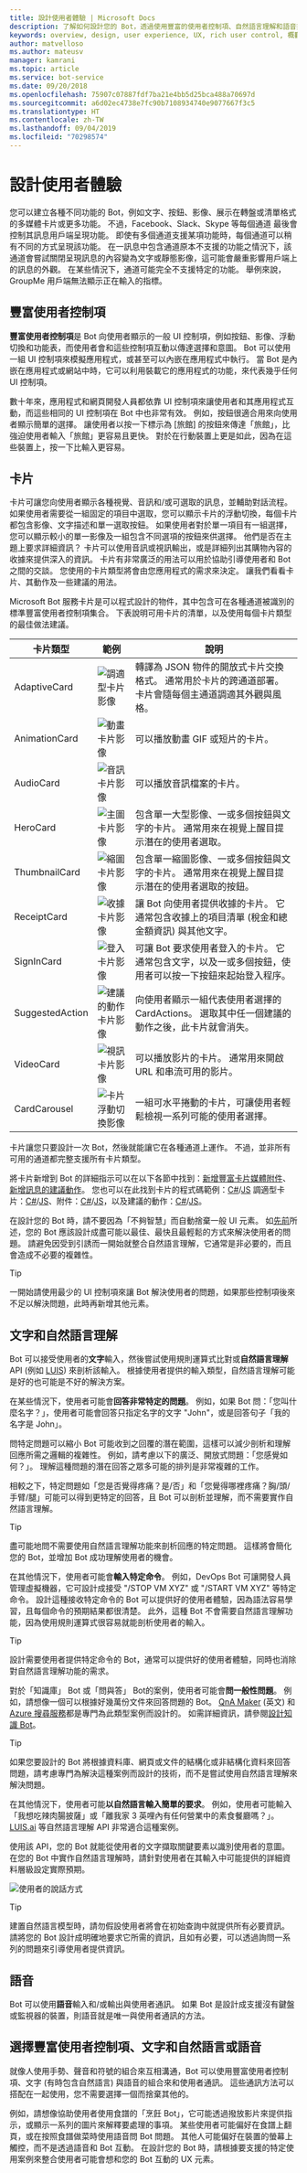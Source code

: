 ```yaml
---
title: 設計使用者體驗 | Microsoft Docs
description: 了解如何設計您的 Bot，透過使用豐富的使用者控制項、自然語言理解和語音提供吸引人的使用者體驗。
keywords: overview, design, user experience, UX, rich user control, 概觀, 設計, 使用者體驗, 豐富使用者控制項
author: matvelloso
ms.author: mateusv
manager: kamrani
ms.topic: article
ms.service: bot-service
ms.date: 09/20/2018
ms.openlocfilehash: 75907c07887fdf7ba21e4bb5d25bca488a70697d
ms.sourcegitcommit: a6d02ec4738e7fc90b7108934740e9077667f3c5
ms.translationtype: HT
ms.contentlocale: zh-TW
ms.lasthandoff: 09/04/2019
ms.locfileid: "70298574"
---
```

# <a name="design-the-user-experience"></a>設計使用者體驗

您可以建立各種不同功能的 Bot，例如文字、按鈕、影像、展示在轉盤或清單格式的多媒體卡片或更多功能。 不過，Facebook、Slack、Skype 等每個通道 最後會控制其訊息用戶端呈現功能。 即使有多個通道支援某項功能時，每個通道可以稍有不同的方式呈現該功能。 在一訊息中包含通道原本不支援的功能之情況下，該通道會嘗試關閉呈現訊息的內容變為文字或靜態影像，這可能會嚴重影響用戶端上的訊息的外觀。 在某些情況下，通道可能完全不支援特定的功能。 舉例來說，GroupMe 用戶端無法顯示正在輸入的指標。

## <a name="rich-user-controls"></a>豐富使用者控制項

**豐富使用者控制項**是 Bot 向使用者顯示的一般 UI 控制項，例如按鈕、影像、浮動切換和功能表，而使用者會和這些控制項互動以傳達選擇和意圖。 Bot 可以使用一組 UI 控制項來模擬應用程式，或甚至可以內嵌在應用程式中執行。 當 Bot 是內嵌在應用程式或網站中時，它可以利用裝載它的應用程式的功能，來代表幾乎任何 UI 控制項。 

數十年來，應用程式和網頁開發人員都依靠 UI 控制項來讓使用者和其應用程式互動，而這些相同的 UI 控制項在 Bot 中也非常有效。 例如，按鈕很適合用來向使用者顯示簡單的選擇。 讓使用者以按一下標示為 [旅館]  的按鈕來傳達「旅館」，比強迫使用者輸入「旅館」更容易且更快。 對於在行動裝置上更是如此，因為在這些裝置上，按一下比輸入更容易。

## <a name="cards"></a>卡片

卡片可讓您向使用者顯示各種視覺、音訊和/或可選取的訊息，並輔助對話流程。 如果使用者需要從一組固定的項目中選取，您可以顯示卡片的浮動切換，每個卡片都包含影像、文字描述和單一選取按鈕。 如果使用者對於單一項目有一組選擇，您可以顯示較小的單一影像及一組包含不同選項的按鈕來供選擇。 他們是否在主題上要求詳細資訊？ 卡片可以使用音訊或視訊輸出，或是詳細列出其購物內容的收據來提供深入的資訊。 卡片有非常廣泛的用法可以用於協助引導使用者和 Bot 之間的交談。 您使用的卡片類型將會由您應用程式的需求來決定。 讓我們看看卡片、其動作及一些建議的用法。 

Microsoft Bot 服務卡片是可以程式設計的物件，其中包含可在各種通道被識別的標準豐富使用者控制項集合。 下表說明可用卡片的清單，以及使用每個卡片類型的最佳做法建議。

| 卡片類型 | 範例 | 說明 |
| ---- | ---- | ---- |
| AdaptiveCard | ![調適型卡片影像](./media/adaptive-card.png) | 轉譯為 JSON 物件的開放式卡片交換格式。 通常用於卡片的跨通道部署。 卡片會隨每個主通道調適其外觀與風格。 |
| AnimationCard | ![動畫卡片影像](./media/animation-card1.png) | 可以播放動畫 GIF 或短片的卡片。 |
| AudioCard | ![音訊卡片影像](./media/audio-card.png) | 可以播放音訊檔案的卡片。 |
| HeroCard | ![主圖卡片影像](./media/hero-card1.png) | 包含單一大型影像、一或多個按鈕與文字的卡片。 通常用來在視覺上醒目提示潛在的使用者選取。 |
| ThumbnailCard | ![縮圖卡片影像](./media/thumbnail-card.png) | 包含單一縮圖影像、一或多個按鈕與文字的卡片。 通常用來在視覺上醒目提示潛在的使用者選取的按鈕。 |
| ReceiptCard | ![收據卡片影像](./media/receipt-card1.png) | 讓 Bot 向使用者提供收據的卡片。 它通常包含收據上的項目清單 (稅金和總金額資訊) 與其他文字。 |
| SignInCard | ![登入卡片影像](./media/sign-in-card.png) | 可讓 Bot 要求使用者登入的卡片。 它通常包含文字，以及一或多個按鈕，使用者可以按一下按鈕來起始登入程序。 |
| SuggestedAction | ![建議的動作卡片影像](./media/suggested-actions.png) | 向使用者顯示一組代表使用者選擇的 CardActions。 選取其中任一個建議的動作之後，此卡片就會消失。 |
| VideoCard | ![視訊卡片影像](./media/video-card.png) | 可以播放影片的卡片。 通常用來開啟 URL 和串流可用的影片。 |
| CardCarousel | ![卡片浮動切換影像](./media/card-carousel.png) | 一組可水平捲動的卡片，可讓使用者輕鬆檢視一系列可能的使用者選擇。|

卡片讓您只要設計一次 Bot，然後就能讓它在各種通道上運作。 不過，並非所有可用的通道都完整支援所有卡片類型。 

將卡片新增到 Bot 的詳細指示可以在以下各節中找到：[新增豐富卡片媒體附件](v4sdk/bot-builder-howto-add-media-attachments.md)、[新增訊息的建議動作](v4sdk/bot-builder-howto-add-suggested-actions.md)。 您也可以在此找到卡片的程式碼範例：[C#](https://aka.ms/bot-cards-sample-code-cs)/[JS](https://aka.ms/bot-cards-sample-code-js) 調適型卡片：[C#](https://aka.ms/bot-adaptive-cards-sample-code)/[JS](https://aka.ms/bot-adaptive-cards-js-sample-code)、附件：[C#](https://aka.ms/bot-attachments-sample-code)/[JS](https://aka.ms/bot-attachments-js-sample-code)，以及建議的動作：[C#](https://aka.ms/bot-suggested-actions-code)/[JS](https://aka.ms/bot-suggested-actions-js-code)。



在設計您的 Bot 時，請不要因為「不夠智慧」而自動捨棄一般 UI 元素。 如[先前](~/bot-service-design-principles.md#designing-a-bot)所述，您的 Bot 應該設計成盡可能以最佳、最快且最輕鬆的方式來解決使用者的問題。 請避免因受到引誘而一開始就整合自然語言理解，它通常是非必要的，而且會造成不必要的複雜性。

> [!TIP]
> 一開始請使用最少的 UI 控制項來讓 Bot 解決使用者的問題，如果那些控制項後來不足以解決問題，此時再新增其他元素。


## <a name="text-and-natural-language-understanding"></a>文字和自然語言理解

Bot 可以接受使用者的**文字**輸入，然後嘗試使用規則運算式比對或**自然語言理解** API (例如 <a href="https://www.luis.ai" target="_blank">LUIS</a>) 來剖析該輸入。 根據使用者提供的輸入類型，自然語言理解可能是好的也可能是不好的解決方案。

在某些情況下，使用者可能會**回答非常特定的問題**。 例如，如果 Bot 問：「您叫什麼名字？」，使用者可能會回答只指定名字的文字 "John"，或是回答句子「我的名字是 John」。

問特定問題可以縮小 Bot 可能收到之回覆的潛在範圍，這樣可以減少剖析和理解回應所需之邏輯的複雜性。 例如，請考慮以下的廣泛、開放式問題：「您感覺如何？」。 理解這種問題的潛在回答之眾多可能的排列是非常複雜的工作。

相較之下，特定問題如「您是否覺得疼痛？是/否」和「您覺得哪裡疼痛？胸/頭/手臂/腿」可能可以得到更特定的回答，且 Bot 可以剖析並理解，而不需要實作自然語言理解。 

> [!TIP]
> 盡可能地問不需要使用自然語言理解功能來剖析回應的特定問題。 這樣將會簡化您的 Bot，並增加 Bot 成功理解使用者的機會。

  
在其他情況下，使用者可能會**輸入特定命令**。 例如，DevOps Bot 可讓開發人員管理虛擬機器，它可設計成接受 "/STOP VM XYZ" 或 "/START VM XYZ" 等特定命令。 設計這種接收特定命令的 Bot 可以提供好的使用者體驗，因為語法容易學習，且每個命令的預期結果都很清楚。 此外，這種 Bot 不會需要自然語言理解功能，因為使用規則運算式很容易就能剖析使用者的輸入。 

> [!TIP]
> 設計需要使用者提供特定命令的 Bot，通常可以提供好的使用者體驗，同時也消除對自然語言理解功能的需求。

  
對於「知識庫」  Bot 或「問與答」  Bot的案例，使用者可能會**問一般性問題**。 例如，請想像一個可以根據好幾萬份文件來回答問題的 Bot。 <a href="https://qnamaker.ai" target="_blank">QnA Maker</a> \(英文\) 和 <a href="https://azure.microsoft.com/services/search/" target="_blank">Azure 搜尋服務</a>都是專門為此類型案例而設計的。 如需詳細資訊，請參閱[設計知識 Bot](bot-service-design-pattern-knowledge-base.md)。

> [!TIP]
> 如果您要設計的 Bot 將根據資料庫、網頁或文件的結構化或非結構化資料來回答問題，請考慮專門為解決這種案例而設計的技術，而不是嘗試使用自然語言理解來解決問題。

  
在其他情況下，使用者可能**以自然語言輸入簡單的要求**。 例如，使用者可能輸入「我想吃辣肉腸披薩」或「離我家 3 英哩內有任何營業中的素食餐廳嗎？」。 [LUIS.ai](https://www.luis.ai) 等自然語言理解 API 非常適合這種案例。 

使用該 API，您的 Bot 就能從使用者的文字擷取關鍵要素以識別使用者的意圖。 在您的 Bot 中實作自然語言理解時，請針對使用者在其輸入中可能提供的詳細資料層級設定實際預期。 

![使用者的說話方式](./media/bot-service-design-user-experience/buy-house.png)

> [!TIP]
> 建置自然語言模型時，請勿假設使用者將會在初始查詢中就提供所有必要資訊。 請將您的 Bot 設計成明確地要求它所需的資訊，且如有必要，可以透過詢問一系列的問題來引導使用者提供資訊。 

  
## <a name="speech"></a>語音

Bot 可以使用**語音**輸入和/或輸出與使用者通訊。 如果 Bot 是設計成支援沒有鍵盤或監視器的裝置，則語音就是唯一與使用者通訊的方法。 

## <a name="choosing-between-rich-user-controls-text-and-natural-language-and-speech"></a>選擇豐富使用者控制項、文字和自然語言或語音

就像人使用手勢、聲音和符號的組合來互相溝通，Bot 可以使用豐富使用者控制項、文字 (有時包含自然語言) 與語音的組合來和使用者通訊。 這些通訊方法可以搭配在一起使用，您不需要選擇一個而捨棄其他的。 

例如，請想像協助使用者使用食譜的「烹飪 Bot」，它可能透過撥放影片來提供指示，或顯示一系列的圖片來解釋要處理的事項。 某些使用者可能偏好在食譜上翻頁，或在按照食譜做菜時使用語音問 Bot 問題。 其他人可能偏好在裝置的螢幕上觸控，而不是透過語音和 Bot 互動。 在設計您的 Bot 時，請根據要支援的特定使用案例來整合使用者可能會想和您的 Bot 互動的 UX 元素。 

